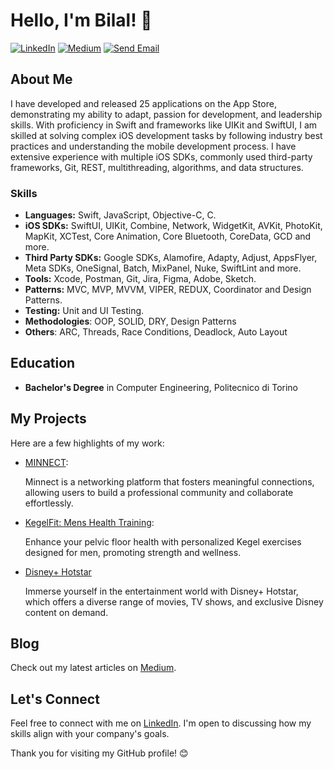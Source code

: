 # Hello, I'm Bilal! 👋

[![LinkedIn](https://img.shields.io/badge/LinkedIn-blue?style=flat&logo=linkedin&logoColor=white)](https://www.linkedin.com/in/bilalbakhrom/)
[![Medium](https://img.shields.io/badge/Medium-black?style=flat&logo=medium&logoColor=white)](https://medium.com/@bilalbakhrom)
[![Send Email](https://img.shields.io/badge/Send_Email-red?style=flat&logo=gmail&logoColor=white)](mailto:bilalbakhrom@gmail.com)

## About Me

I have developed and released 25 applications on the App Store, demonstrating my ability to adapt, passion for development, and leadership skills. With proficiency in Swift and frameworks like UIKit and SwiftUI, I am skilled at solving complex iOS development tasks by following industry best practices and understanding the mobile development process. I have extensive experience with multiple iOS SDKs, commonly used third-party frameworks, Git, REST, multithreading, algorithms, and data structures.

### Skills

- **Languages:** Swift, JavaScript, Objective-C, C.
- **iOS SDKs:** SwiftUI, UIKit, Combine, Network, WidgetKit, AVKit, PhotoKit, MapKit, XCTest, Core Animation, Core Bluetooth, CoreData, GCD and more.
- **Third Party SDKs:** Google SDKs, Alamofire, Adapty, Adjust, AppsFlyer, Meta SDKs, OneSignal, Batch, MixPanel, Nuke, SwiftLint and more.
- **Tools:** Xcode, Postman, Git, Jira, Figma, Adobe, Sketch.
- **Patterns:** MVC, MVP, MVVM, VIPER, REDUX, Coordinator and Design Patterns.
- **Testing:** Unit and UI Testing.
- **Methodologies**: OOP, SOLID, DRY, Design Patterns
- **Others**: ARC, Threads, Race Conditions, Deadlock, Auto Layout

## Education
- **Bachelor's Degree** in Computer Engineering, Politecnico di Torino

## My Projects

Here are a few highlights of my work:
- [MINNECT](https://apps.apple.com/us/app/minnect/id1583104411):

  Minnect is a networking platform that fosters meaningful connections, allowing users to build a professional community and collaborate effortlessly.
- [KegelFit: Mens Health Training](https://apps.apple.com/us/app/kegelfit-mens-health-training/id1630828102):

  Enhance your pelvic floor health with personalized Kegel exercises designed for men, promoting strength and wellness.
- [Disney+ Hotstar](https://apps.apple.com/id/app/disney-hotstar/id1524156685)

  Immerse yourself in the entertainment world with Disney+ Hotstar, which offers a diverse range of movies, TV shows, and exclusive Disney content on demand.

## Blog

Check out my latest articles on [Medium](https://medium.com/@bilalbakhrom).

## Let's Connect

Feel free to connect with me on [LinkedIn](https://www.linkedin.com/in/bilalbakhrom/). I'm open to discussing how my skills align with your company's goals.

Thank you for visiting my GitHub profile! 😊

